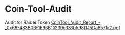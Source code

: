 # Coin-Tool-Audit
Audit for Raider Token
[CoinTool_Audit_Report_-_0x68F483B06F1E96B10239e333b598f145Da8571c2.pdf](https://github.com/RaiderToken/Coin-Tool-Audit/files/8197129/CoinTool_Audit_Report_-_0x68F483B06F1E96B10239e333b598f145Da8571c2.pdf)
